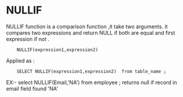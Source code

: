 # NULLIF

NULLIF function is a comparison function ,it take two arguments.
it compares two expressions and return NULL if both are equal and first expression if not .

```
    NULLIF(expression1,expression2)
```

Applied as :

```
    SELECT NULLIF(expression1,expression2)  from table_name ;
```

EX:-
    select NULLIF(Email,'NA') from employee ;
    returns null if record in email field found 'NA'